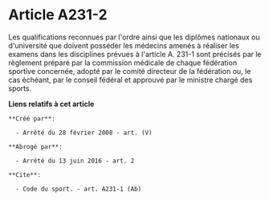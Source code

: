 # Article A231-2

Les qualifications reconnues par l'ordre ainsi que les diplômes nationaux ou d'université que doivent posséder les médecins
amenés à réaliser les examens dans les disciplines prévues à l'article A. 231-1 sont précisés par le règlement préparé par la
commission médicale de chaque fédération sportive concernée, adopté par le comité directeur de la fédération ou, le cas
échéant, par le conseil fédéral et approuvé par le ministre chargé des sports.

**Liens relatifs à cet article**

	**Créé par**:

	  - Arrêté du 28 février 2008 - art. (V)

	**Abrogé par**:

	  - Arrêté du 13 juin 2016 - art. 2

	**Cite**:

	  - Code du sport. - art. A231-1 (Ab)
